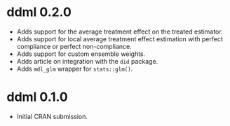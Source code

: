 # ddml 0.2.0

* Adds support for the average treatment effect on the treated estimator.
* Adds support for local average treatment effect estimation with perfect compliance or perfect non-compliance.
* Adds support for custom ensemble weights.
* Adds article on integration with the ``did`` package.
* Adds ``mdl_glm`` wrapper for ``stats::glm()``.

# ddml 0.1.0

* Initial CRAN submission.
